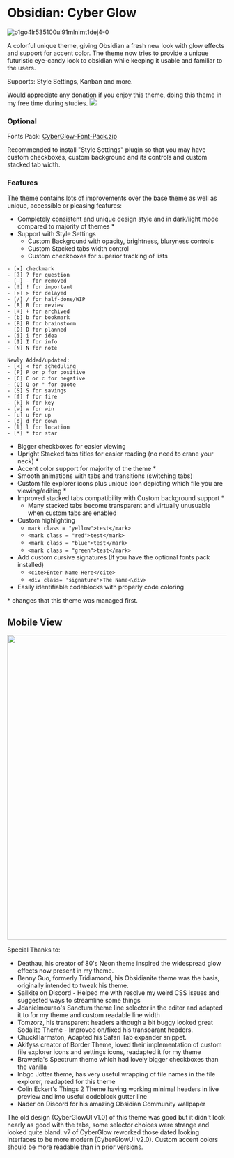 # Obsidian: Cyber Glow
![p1go4lr535100ui91mlnimt1dej4-0](https://user-images.githubusercontent.com/32932497/215888370-e3572049-4ad1-4115-a4d7-7337d5cdaf88.png)

A colorful unique theme, giving Obsidian a fresh new look with glow effects and support for accent color. The theme now tries to provide a unique futuristic eye-candy  look to obsidian while keeping it usable and familiar to the users.

Supports: Style Settings, Kanban and more.

Would appreciate any donation if you enjoy this theme, doing this theme in my free time during studies.
<a href="https://www.buymeacoffee.com/TheEmperorArt"><img src="https://img.buymeacoffee.com/button-api/?text=Buy me a pizza&emoji=🍕&slug=TheEmperorArt&button_colour=690ed8&font_colour=ffffff&font_family=Inter&outline_colour=ffffff&coffee_colour=FFDD00" /></a>

### Optional

Fonts Pack: [CyberGlow-Font-Pack.zip](https://github.com/ArtexJay/Obsidian-CyberGlow/files/10613963/CyberGlow-Font-Pack.zip)

Recommended to install "Style Settings" plugin so that you may have custom checkboxes, custom background and its controls and custom stacked tab width. 

### Features

The theme contains lots of improvements over the base theme as well as unique, accessible or pleasing features:
- Completely consistent and unique design style and in dark/light mode compared to majority of themes *
- Support with Style Settings
  - Custom Background with opacity, brightness, bluryness controls
  - Custom Stacked tabs width control
  - Custom checkboxes for superior tracking of lists
```
- [x] checkmark
- [?] ? for question
- [-] - for removed
- [!] ! for important
- [>] > for delayed
- [/] / for half-done/WIP
- [R] R for review
- [+] + for archived
- [b] b for bookmark
- [B] B for brainstorm
- [D] D for planned
- [i] i for idea
- [I] I for info
- [N] N for note

Newly Added/updated:
- [<] < for scheduling
- [P] P or p for positive
- [C] C or c for negative
- [Q] Q or " for quote
- [S] S for savings
- [f] f for fire
- [k] k for key
- [w] w for win
- [u] u for up
- [d] d for down
- [l] l for location
- [*] * for star
```
- Bigger checkboxes for easier viewing
- Upright Stacked tabs titles for easier reading (no need to crane your neck) *
- Accent color support for majority of the theme *
- Smooth animations with tabs and transitions (switching tabs)
- Custom file explorer icons plus unique icon depicting which file you are viewing/editing *
- Improved stacked tabs compatibility with Custom background support *
  - Many stacked tabs become transparent and virtually unusuable when custom tabs are enabled
- Custom highlighting 
  -  `mark class = "yellow">test</mark>`
  -  `<mark class = "red">test</mark>`
  -  `<mark class = "blue">test</mark>`
  -  `<mark class = "green">test</mark>`
- Add custom cursive signatures (If you have the optional fonts pack installed)
  - `<cite>Enter Name Here</cite>`
  - `<div class= 'signature'>The Name<\div>`
- Easily identifiable codeblocks with properly code coloring
  
\*  changes that this theme was managed first.

## Mobile View

<img src="https://user-images.githubusercontent.com/32932497/198157599-624a448a-9f4b-4a6d-99b8-539ad4c1215b.jpg" height="700">



Special Thanks to:
- Deathau, his creator of 80's Neon theme inspired the widespread glow effects now present in my theme. 
- Benny Guo, formerly Tridiamond, his Obsidianite theme was the basis, originally intended to tweak his theme.
- Sailkite on Discord - Helped me with resolve my weird CSS issues and suggested ways to streamline some things
- Jdanielmourao's Sanctum theme line selector in the editor and adapted it to for my theme and custom readable line width
- Tomzorz, his transparent headers although a bit buggy looked great Sodalite Theme - Improved on/fixed his transparant headers.
- ChuckHarmston, Adapted his Safari Tab expander snippet.
- Akifyss creator of Border Theme, loved their implementation of custom file explorer icons and settings icons, readapted it for my theme
- Braweria's Spectrum theme which had lovely bigger checkboxes than the vanilla
- lnbgc Jotter theme, has very useful wrapping of file names in the file explorer, readapted for this theme
- Colin Eckert's Things 2 Theme having working minimal headers in live preview and imo useful codeblock gutter line
- Nader on Discord for his amazing Obsidian Community wallpaper


The old design (CyberGlowUI v1.0) of this theme was good but it didn't look nearly as good with the tabs, some selector choices were strange and looked quite bland. v7 of CyberGlow reworked those dated looking interfaces to be more modern (CyberGlowUI v2.0). Custom accent colors should be more readable than in prior versions.
